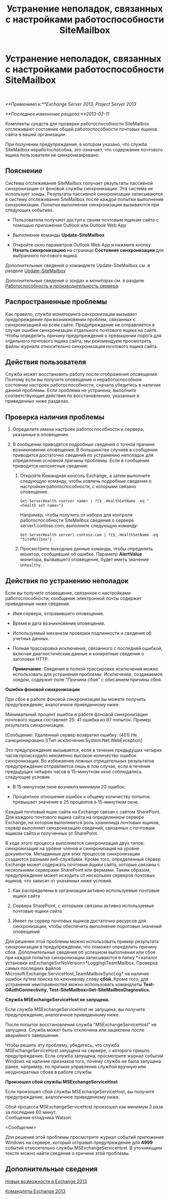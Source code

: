 ﻿---
title: Устранение неполадок, связанных с настройками работоспособности SiteMailbox
TOCTitle: Устранение неполадок, связанных с настройками работоспособности SiteMailbox
ms:assetid: ac00985c-c9a5-44bf-b152-4b99d8ae24ed
ms:mtpsurl: https://technet.microsoft.com/ru-ru/library/ms.exch.scom.sitemailbox(v=EXCHG.150)
ms:contentKeyID: 53275667
ms.date: 11/14/2015
mtps_version: v=EXCHG.150
ms.translationtype: HT
---

# Устранение неполадок, связанных с настройками работоспособности SiteMailbox

 

_**Применимо к:**Exchange Server 2013, Project Server 2013_

_**Последнее изменение раздела:**2013-02-11_

Комплекты средств для проверки работоспособности SiteMailbox отслеживают состояние общей работоспособности почтовых ящиков сайта в вашей организации.

При получении предупреждения, в котором указано, что служба SiteMailbox неработоспособна, это означает, что содержание почтового ящика пользователя не синхронизировано.

## Пояснение

Система отслеживания SiteMailbox получает результаты пассивной синхронизации от фоновой службы синхронизации. Эта система не использует зонды. Результаты пассивной синхронизации записываются в систему отслеживания SiteMailbox после каждой попытки выполнения синхронизации. Попытки выполнения синхронизации вызываются при следующих событиях.

  - Пользователи получают доступ к своим почтовым ящикам сайта с помощью приложения Outlook или Outlook Web App

  - Выполнение команды **Update-SiteMailbox**

  - Откройте окно параметров Outlook Web App и нажмите кнопку **Начать синхронизацию** на странице **Состояние синхронизации** для выбранного почтового ящика.

Дополнительные сведения о командлете Update-SiteMailbox см. в разделе [Update-SiteMailbox](https://technet.microsoft.com/ru-ru/library/jj218690\(v=exchg.150\))

Дополнительные сведения о зондах и мониторах см. в разделе [Работоспособность и производительность сервера](https://technet.microsoft.com/ru-ru/library/jj150551\(v=exchg.150\)).

## Распространенные проблемы

Как правило, служба мониторинга синхронизации вызывает предупреждение при возникновении проблем, связанных с синхронизацией на всем сайте. Предупреждение не отправляется в случае ошибки синхронизации отдельного почтового ящика на сайте. Чтобы определить причину предупреждения о превышении порога для отдельного почтового ящика сайта, мы рекомендуем просмотреть файлы журнала относительно синхронизации почтового ящика сайта.

## Действия пользователя

Служба может восстановить работу после отображения оповещения. Поэтому если вы получите оповещение о неработоспособном состоянии настроек работоспособности, сначала убедитесь в наличии данной проблемы. Если проблема не устранена, выполните соответствующие действия по восстановлению, указанные в приведенных ниже разделах.

## Проверка наличия проблемы

1.  Определите имена настроек работоспособности и сервера, указанные в оповещении.

2.  В сообщении приводятся подробные сведения о точной причине возникновения оповещения. В большинстве случаев в сообщении приводится достаточно сведений по устранению неполадок для определения основной причины проблемы. Если в сообщении приводятся непонятные сведения:
    
    1.  Откройте Командная консоль Exchange, а затем выполните следующую команду, чтобы извлечь подробные сведения о настройках работоспособности, с которыми связано оповещение.
        
            Get-ServerHealth <server name> | ?{$_.HealthSetName -eq "<health set name>"}
        
        Например, чтобы получить от набора для контроля работоспособности SiteMailbox сведения о сервере server1.contoso.com, выполните следующую команду:
        
            Get-ServerHealth server1.contoso.com | ?{$_.HealthSetName -eq "SiteMailbox"}
    
    2.  Просмотрите выходные данные команды, чтобы определить монитор, сообщивший об ошибке. Параметр **AlertValue** монитора, вызвавшего оповещение, будет иметь значение `Unhealthy`.

## Действия по устранению неполадок

Если вы получите оповещение, связанное с настройками работоспособности, сообщение электронной почты содержит приведенные ниже сведения.

  - Имя сервера, отправившего оповещение.

  - Время и дата возникновения оповещения.

  - Используемый механизм проверки подлинности и сведения об учетных данных.

  - Полная трассировка исключения, связанного с последней ошибкой, включая диагностические данные и конкретные сведения о заголовке HTTP.  
    
    **Примечание**. Сведения в полной трассировке исключения можно использовать для устранения проблемы. Исключение, создаваемое зондом, содержит поле "Причина сбоя" с описанием причины сбоя.

**Ошибки фоновой синхронизации**

При сбое в работе фоновой синхронизации вы можете получить предупреждение, аналогичное приведенному ниже.

Минимальный процент ошибок в работе фоновой синхронизации почтового ящика составляет 25: 41 ошибка из 87 попыток. Пример результата синхронизации.

\[Сообщение: Удаленный сервер возвратил ошибку: (401) Не санкционировано.\]\[Тип исключения:System.Net.WebException\]

Это предупреждение вызывается, если в течение предыдущих четырех часов происходило неизменно высокое количество ошибок синхронизации. Во избежаение ложных отрицательных результатов предупреждение отправляется лишь в том случае, если в течение предыдущих четырех часов в 15-минутном окне соблюдались следующие условия.

  - В 15-минутном окне возникло минимум 20 ошибок.

  - Процентное отношение ошибок к общему количеству попыток превышает значение в 25 процентов в 15-минутном окне.

Каждый почтовый ящик сайта на Exchange связан с сайтом SharePoint. Для каждого почтового ящика сайта на определенном сервере Exchange, на котором выполняется роль хранилища почтовых ящиков, сервер выполняет синхронизацию сведений, связанных с почтовым ящиком сайта и полученных от SharePoint.

В ходе этого процесса выполняется синхронизация двух типов: синхронизация на уровне членов и синхронизация на уровне документов. Метаданные для этих процессов синхронизации создаются разными веб-службами. Кроме того, определенный сервер Exchange может содержать почтовые ящики сайта, которые связаны с несколькими серверами SharePoint или фермами. Таким образом, предупреждение может исходить от нескольких серверов почтовых ящиков, что зависит от указанных ниже условий.

1.  Как распределены в организации активно используемые почтовые ящики сайта

2.  Сервера SharePoint, с которыми связаны активно используемые почтовые ящики сайта

3.  Имеет ли сервер почтовых ящиков достаточно ресурсов для синхронизации, чтобы обеспечить выполнение пороговых значений оповещений

Для решения этой проблемы можно использовать пример результата синхронизации в предупреждении, что поможет определить причину сбоя. Дополнительные сведения об успешном выполнении или сбое при каждой попытке синхронизации записываются в папку *\<каталог установки exExchangeSvrNoVersion\>*Logging\\TeamMailbox. Проверка самых последних файлов Microsoft.Exchange.ServiceHost\_TeamMailboxSyncLog\* на наличие ошибок путем поиска по ключевому слову **сбой**. Кроме того, для устранения неисправностей можно использовать командлеты **Test-OAuthConnectivity**, **Test-SiteMailbox**и**Get-SiteMailboxDiagnostics**.

**Служба MSExchangeServiceHost не запущена.**

Если служба MSExchangeServiceHost не запущена, вы получите предупреждение, аналогичное приведенному ниже.

После попыток восстановления служба "MSExchangeServiceHost" не запущена. Служба может быть отключена или зациклена после аварийного завершения.

Чтобы решить эту проблему, убедитесь, что служба MSExchangeServiceHost запущена на сервере, с которого пришло предупреждение. Если служба запущена, просмотрите журнал событий Windows на наличие признаков того, почему служба не была запущена ранее, например, по причине управления службой вручную или неоднократных сбоев в работе службы.

**Произошел сбой службы MSExchangeServiceHost**

Если произошел сбой службы MSExchangeServiceHost, вы получите предупреждение, аналогичное приведенному ниже.

Сбой процесса MSExchangeServiceHost произошел как минимум 3 раза за последние 60 минут.  
Сообщение отладчика Watson:

\<*Сообщение*\>

Для решения этой проблемы просмотрите журнал событий приложения Windows на сервере, который отправил предупреждение для **4999** событий относительно службы MSExchangeServiceHost. В уточняющем тексте можно найти сведения о причине этой проблемы.

## Дополнительные сведения

[Новые возможности в Exchange 2013](https://technet.microsoft.com/ru-ru/library/jj150540\(v=exchg.150\))

[Командлеты Exchange 2013](https://technet.microsoft.com/ru-ru/library/bb124413\(v=exchg.150\))

